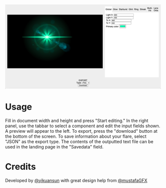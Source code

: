 ![](screenshot.png)

# Usage
Fill in document width and height and press "Start editing." In the right panel, use the tabbar to select a component and edit the input fields shown. A preview will appear to the left. To export, press the "download" button at the bottom of the screen. To save information about your flare, select "JSON" as the export type. The contents of the outputted text file can be used in the landing page in the "Savedata" field.

# Credits
Developed by [@yikuansun](https://github.com/yikuansun) with great design help from [@mustafaGFX](https://github.com/mustafaGFX)